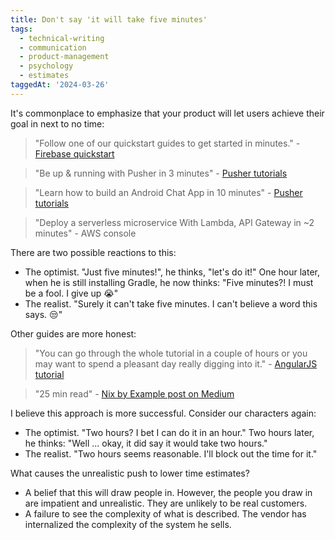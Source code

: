 ```yaml
---
title: Don't say 'it will take five minutes'
tags:
  - technical-writing
  - communication
  - product-management
  - psychology
  - estimates
taggedAt: '2024-03-26'
---
```


It's commonplace to emphasize that your product will let users achieve their goal in next to no time:

> "Follow one of our quickstart guides to get started in minutes." - [Firebase quickstart](https://www.firebase.com/docs/quickstarts.html)

> "Be up & running with Pusher in 3 minutes" - [Pusher tutorials](https://pusher.com/tutorials)

> "Learn how to build an Android Chat App in 10 minutes" - [Pusher tutorials](https://pusher.com/tutorials)

> "Deploy a serverless microservice With Lambda, API Gateway in ~2 minutes" - AWS console

There are two possible reactions to this:

* The optimist. "Just five minutes!", he thinks, "let's do it!" One hour later, when he is still installing Gradle, he now thinks: "Five minutes?! I must be a fool. I give up 😭"
* The realist. "Surely it can't take five minutes. I can't believe a word this says. 😒"

Other guides are more honest:

> "You can go through the whole tutorial in a couple of hours or you may want to spend a pleasant day really digging into it." - [AngularJS tutorial](https://docs.angularjs.org/tutorial)

> "25 min read" - [Nix by Example post on Medium](https://medium.com/@MrJamesFisher/nix-by-example-a0063a1a4c55)

I believe this approach is more successful. Consider our characters again:

* The optimist. "Two hours? I bet I can do it in an hour." Two hours later, he thinks: "Well ... okay, it did say it would take two hours."
* The realist. "Two hours seems reasonable. I'll block out the time for it."

What causes the unrealistic push to lower time estimates?

* A belief that this will draw people in. However, the people you draw in are impatient and unrealistic. They are unlikely to be real customers.
* A failure to see the complexity of what is described. The vendor has internalized the complexity of the system he sells.
